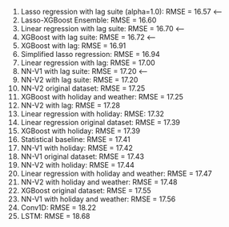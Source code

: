 1. Lasso regression with lag suite (alpha=1.0): RMSE = 16.57 <--
2. Lasso-XGBoost Ensemble: RMSE = 16.60
3. Linear regression with lag suite: RMSE = 16.70 <--
4. XGBoost with lag suite: RMSE = 16.72 <--
5. XGBoost with lag: RMSE = 16.91
6. Simplified lasso regression: RMSE = 16.94
7. Linear regression with lag: RMSE = 17.00
8. NN-V1 with lag suite: RMSE = 17.20 <--
9. NN-V2 with lag suite: RMSE = 17.20
10. NN-V2 original dataset: RMSE = 17.25
11. XGBoost with holiday and weather: RMSE = 17.25
12. NN-V2 with lag: RMSE = 17.28
13. Linear regression with holiday: RMSE: 17.32
14. Linear regression original dataset: RMSE = 17.39
15. XGBoost with holiday: RMSE = 17.39
16. Statistical baseline: RMSE = 17.41
17. NN-V1 with holiday: RMSE = 17.42
18. NN-V1 original dataset: RMSE = 17.43
19. NN-V2 with holiday: RMSE = 17.44
20. Linear regression with holiday and weather: RMSE = 17.47
21. NN-V2 with holiday and weather: RMSE = 17.48
22. XGBoost original dataset: RMSE = 17.55
23. NN-V1 with holiday and weather: RMSE = 17.56
24. Conv1D: RMSE = 18.22
25. LSTM: RMSE = 18.68